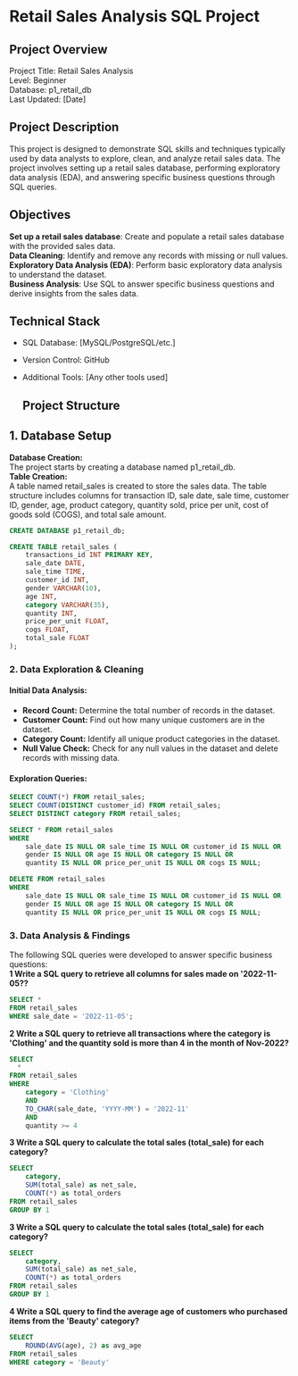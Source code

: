 # Retail Sales Analysis SQL Project

## Project Overview
Project Title: Retail Sales Analysis  
Level: Beginner  
Database: p1_retail_db  
Last Updated: [Date]

## Project Description
This project is designed to demonstrate SQL skills and techniques typically used by data analysts to explore, clean, and analyze retail sales data. The project involves setting up a retail sales database, performing exploratory data analysis (EDA), and answering specific business questions through SQL queries.

## Objectives
**Set up a retail sales database**: Create and populate a retail sales database with the provided sales data.  
**Data Cleaning**: Identify and remove any records with missing or null values.  
**Exploratory Data Analysis (EDA)**: Perform basic exploratory data analysis to understand the dataset.  
**Business Analysis**: Use SQL to answer specific business questions and derive insights from the sales data.  

## Technical Stack
- SQL Database: [MySQL/PostgreSQL/etc.]
- Version Control: GitHub
- Additional Tools: [Any other tools used]


  ## Project Structure

## 1. Database Setup

**Database Creation:**  
The project starts by creating a database named p1_retail_db.  
**Table Creation:**  
A table named retail_sales is created to store the sales data. The table structure includes columns for transaction ID, sale date, sale time, customer ID, gender, age, product category, quantity sold, price per unit, cost of goods sold (COGS), and total sale amount.




```sql
CREATE DATABASE p1_retail_db;

CREATE TABLE retail_sales (
    transactions_id INT PRIMARY KEY,
    sale_date DATE,    
    sale_time TIME,
    customer_id INT,    
    gender VARCHAR(10),
    age INT,
    category VARCHAR(35),
    quantity INT,
    price_per_unit FLOAT,    
    cogs FLOAT,
    total_sale FLOAT
);
```

### 2. Data Exploration & Cleaning

#### Initial Data Analysis:
- **Record Count:** Determine the total number of records in the dataset.
- **Customer Count:** Find out how many unique customers are in the dataset.
- **Category Count:** Identify all unique product categories in the dataset.
- **Null Value Check:** Check for any null values in the dataset and delete records with missing data.

#### Exploration Queries:
```sql
SELECT COUNT(*) FROM retail_sales;
SELECT COUNT(DISTINCT customer_id) FROM retail_sales;
SELECT DISTINCT category FROM retail_sales;

SELECT * FROM retail_sales
WHERE 
    sale_date IS NULL OR sale_time IS NULL OR customer_id IS NULL OR 
    gender IS NULL OR age IS NULL OR category IS NULL OR 
    quantity IS NULL OR price_per_unit IS NULL OR cogs IS NULL;

DELETE FROM retail_sales
WHERE 
    sale_date IS NULL OR sale_time IS NULL OR customer_id IS NULL OR 
    gender IS NULL OR age IS NULL OR category IS NULL OR 
    quantity IS NULL OR price_per_unit IS NULL OR cogs IS NULL;
  ```
### 3. Data Analysis & Findings
The following SQL queries were developed to answer specific business questions:  
**1 Write a SQL query to retrieve all columns for sales made on '2022-11-05??**
```sql
SELECT *
FROM retail_sales
WHERE sale_date = '2022-11-05';
```

**2 Write a SQL query to retrieve all transactions where the category is 'Clothing' and the quantity sold is more than 4 in the month of Nov-2022?**
```sql
SELECT 
  *
FROM retail_sales
WHERE 
    category = 'Clothing'
    AND 
    TO_CHAR(sale_date, 'YYYY-MM') = '2022-11'
    AND
    quantity >= 4
```
**3 Write a SQL query to calculate the total sales (total_sale) for each category?**
```sql
SELECT 
    category,
    SUM(total_sale) as net_sale,
    COUNT(*) as total_orders
FROM retail_sales
GROUP BY 1
```

**3 Write a SQL query to calculate the total sales (total_sale) for each category?**
```sql
SELECT 
    category,
    SUM(total_sale) as net_sale,
    COUNT(*) as total_orders
FROM retail_sales
GROUP BY 1
```
**4 Write a SQL query to find the average age of customers who purchased items from the 'Beauty' category?**
```sql
SELECT
    ROUND(AVG(age), 2) as avg_age
FROM retail_sales
WHERE category = 'Beauty'
```

